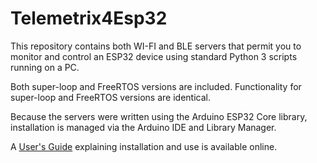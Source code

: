 # Telemetrix4Esp32

This repository contains both WI-FI and BLE servers that permit you to monitor
and control an ESP32 device using standard Python 3 scripts running on a PC.

Both super-loop and FreeRTOS versions are included. Functionality for super-loop and 
FreeRTOS versions are identical.

Because the servers were written using the Arduino ESP32 Core library, installation is 
managed via the Arduino IDE and Library Manager.

A [User's Guide](https://mryslab.github.io/telemetrix-esp32/) explaining installation 
and use is available online.

